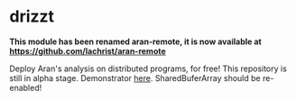 # drizzt

**This module has been renamed aran-remote, it is now available at https://github.com/lachrist/aran-remote**

Deploy Aran's analysis on distributed programs, for free!
This repository is still in alpha stage.
Demonstrator [here](https://cdn.rawgit.com/lachrist/drizzt/d5acf816/demo/output/concolic-delta.html).
SharedBuferArray should be re-enabled!